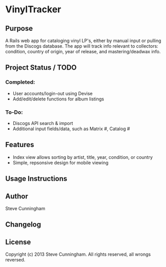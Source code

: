VinylTracker
==========================

Purpose
-------

A Rails web app for cataloging vinyl LP's, either by manual input or pulling from the Discogs database. The app will track info relevant to collectors: condition, country of origin, year of release, and mastering/deadwax info.

Project Status / TODO
---------------------

### Completed: ###

* User accounts/login-out using Devise
* Add/edit/delete functions for album listings

### To-Do: ###

* Discogs API search & import
* Additional input fields/data, such as Matrix #, Catalog #

Features
--------

* Index view allows sorting by artist, title, year, condition, or country
* Simple, repsonsive design for mobile viewing


Usage Instructions
------------------


Author
------

Steve Cunningham

Changelog
---------


License
-------
Copyright (c) 2013 Steve Cunningham. All rights reserved, all wrongs reversed. 